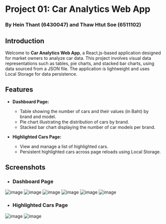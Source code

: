 # Project 01: Car Analytics Web App
### By Hein Thant (6430047) and Thaw Htut Soe (6511102)
## Introduction

Welcome to **Car Analytics Web App**, a React.js-based application designed for market owners to analyze car data. This project involves visual data representations such as tables, pie charts, and stacked bar charts, using data sourced from a JSON file. The application is lightweight and uses Local Storage for data persistence.

## Features
- **Dashboard Page:**
  - Table showing the number of cars and their values (in Baht) by brand and model.
  - Pie chart illustrating the distribution of cars by brand.
  - Stacked bar chart displaying the number of car models per brand.

- **Highlighted Cars Page:**
  - View and manage a list of highlighted cars.
  - Persistent highlighted cars across page reloads using Local Storage.
## Screenshots

- ### Dashboard Page
![image](https://github.com/user-attachments/assets/e4822dec-84ae-448b-bf62-7d2caf9bc9e9)
![image](https://github.com/user-attachments/assets/a72e9731-d0ec-4321-8cad-93b921edc953)
![image](https://github.com/user-attachments/assets/0eeb0143-9295-4cd7-9191-a047fd43a757)
![image](https://github.com/user-attachments/assets/394a054b-dd27-4238-a254-8fbc8d293a85)
![image](https://github.com/user-attachments/assets/e2af35f2-d240-4ed6-a4ca-bf32904d7a96)
![image](https://github.com/user-attachments/assets/ce7d1598-b326-4c9a-a78c-ca02fe0fa126)


- ### Highlighted Cars Page
![image](https://github.com/user-attachments/assets/78b1dbbc-2748-4b42-b420-bf6efba2cd96)
![image](https://github.com/user-attachments/assets/323a620c-6d6c-4d3e-9411-7141ef0d06a4)





